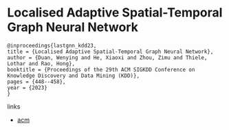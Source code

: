 # Localised Adaptive Spatial-Temporal Graph Neural Network

```
@inproceedings{lastgnn_kdd23,
title = {Localised Adaptive Spatial-Temporal Graph Neural Network},
author = {Duan, Wenying and He, Xiaoxi and Zhou, Zimu and Thiele, Lothar and Rao, Hong},
booktitle = {Proceedings of the 29th ACM SIGKDD Conference on Knowledge Discovery and Data Mining (KDD)},
pages = {448--458},
year = {2023}
}
```

links
- [acm](https://dl.acm.org/doi/10.1145/3580305.3599418)
